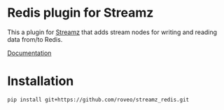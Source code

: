 # Redis plugin for Streamz

This a plugin for [Streamz](https://github.com/python-streamz/streamz) that adds stream
nodes for writing and reading data from/to Redis.

[Documentation](https://streamz-redis.readthedocs.io/)

# Installation

```sh
pip install git+https://github.com/roveo/streamz_redis.git
```
